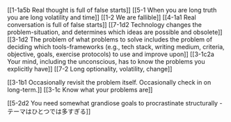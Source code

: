 [[1-1a5b Real thought is full of false starts]]
[[5-1 When you are long truth you are long volatility and time]]
[[1-2 We are fallible]]
[[4-1a1 Real conversation is full of false starts]]
[[7-1d2 Technology changes the problem-situation, and determines which ideas are possible and obsolete]]
[[3-1d2 The problem of what problems to solve includes the problem of deciding which tools-frameworks (e.g., tech stack, writing medium, criteria, objective, goals, exercise protocols) to use and improve upon]]
[[3-1c2a Your mind, including the unconscious, has to know the problems you explicitly have]]
[[7-2 Long optionality, volatility, change]]

[[3-1b1 Occasionally revisit the problem itself. Occasionally check in on long-term.]]
[[3-1c Know what your problems are]]

[[5-2d2 You need somewhat grandiose goals to procrastinate structurally - テーマはひとつでは多すぎる]]
